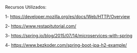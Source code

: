Recursos Utilizados:

1- https://developer.mozilla.org/es/docs/Web/HTTP/Overview

2- https://www.restapitutorial.com/

3- https://spring.io/blog/2015/07/14/microservices-with-spring

4- https://www.bezkoder.com/spring-boot-jpa-h2-example/
